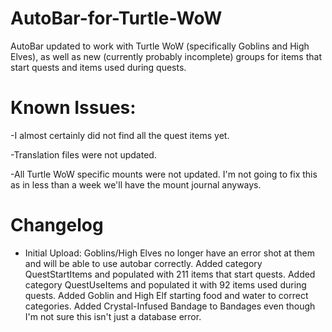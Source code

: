 # AutoBar-for-Turtle-WoW
AutoBar updated to work with Turtle WoW (specifically Goblins and High Elves), as well as new (currently probably incomplete) groups for items that start quests and items used during quests.

# Known Issues:

-I almost certainly did not find all the quest items yet.

-Translation files were not updated.

-All Turtle WoW specific mounts were not updated.  I'm not going to fix this as in less than a week we'll have the mount journal anyways.

# Changelog

- Initial Upload: Goblins/High Elves no longer have an error shot at them and will be able to use autobar correctly.  Added category QuestStartItems and populated with 211 items that start quests.  Added category QuestUseItems and populated it with 92 items used during quests.  Added Goblin and High Elf starting food and water to correct categories.  Added Crystal-Infused Bandage to Bandages even though I'm not sure this isn't just a database error.
